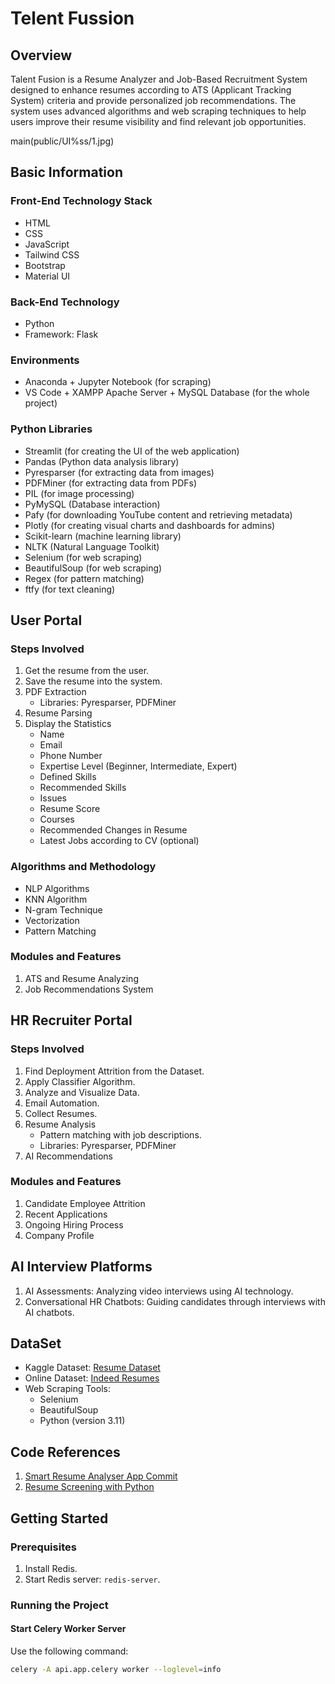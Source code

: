 # Telent Fussion

## Overview

Talent Fusion is a Resume Analyzer and Job-Based Recruitment System designed to enhance resumes according to ATS (Applicant Tracking System) criteria and provide personalized job recommendations. The system uses advanced algorithms and web scraping techniques to help users improve their resume visibility and find relevant job opportunities.

main(public/UI%ss/1.jpg)

## Basic Information

### Front-End Technology Stack
- HTML
- CSS
- JavaScript
- Tailwind CSS
- Bootstrap
- Material UI

### Back-End Technology
- Python
- Framework: Flask

### Environments
- Anaconda + Jupyter Notebook (for scraping)
- VS Code + XAMPP Apache Server + MySQL Database (for the whole project)

### Python Libraries
- Streamlit (for creating the UI of the web application)
- Pandas (Python data analysis library)
- Pyresparser (for extracting data from images)
- PDFMiner (for extracting data from PDFs)
- PIL (for image processing)
- PyMySQL (Database interaction)
- Pafy (for downloading YouTube content and retrieving metadata)
- Plotly (for creating visual charts and dashboards for admins)
- Scikit-learn (machine learning library)
- NLTK (Natural Language Toolkit)
- Selenium (for web scraping)
- BeautifulSoup (for web scraping)
- Regex (for pattern matching)
- ftfy (for text cleaning)

## User Portal

### Steps Involved
1. Get the resume from the user.
2. Save the resume into the system.
3. PDF Extraction
   - Libraries: Pyresparser, PDFMiner
4. Resume Parsing
5. Display the Statistics
   - Name
   - Email
   - Phone Number
   - Expertise Level (Beginner, Intermediate, Expert)
   - Defined Skills
   - Recommended Skills
   - Issues
   - Resume Score
   - Courses
   - Recommended Changes in Resume
   - Latest Jobs according to CV (optional)

### Algorithms and Methodology
- NLP Algorithms
- KNN Algorithm
- N-gram Technique
- Vectorization
- Pattern Matching

### Modules and Features
1. ATS and Resume Analyzing
2. Job Recommendations System

## HR Recruiter Portal

### Steps Involved
1. Find Deployment Attrition from the Dataset.
2. Apply Classifier Algorithm.
3. Analyze and Visualize Data.
4. Email Automation.
5. Collect Resumes.
6. Resume Analysis
   - Pattern matching with job descriptions.
   - Libraries: Pyresparser, PDFMiner
7. AI Recommendations

### Modules and Features
1. Candidate Employee Attrition
2. Recent Applications
3. Ongoing Hiring Process
4. Company Profile

## AI Interview Platforms
1. AI Assessments: Analyzing video interviews using AI technology.
2. Conversational HR Chatbots: Guiding candidates through interviews with AI chatbots.

## DataSet
- Kaggle Dataset: [Resume Dataset](https://www.kaggle.com/datasets/gauravduttakiit/resume-dataset)
- Online Dataset: [Indeed Resumes](https://resumes.indeed.com/)
- Web Scraping Tools:
  - Selenium
  - BeautifulSoup
  - Python (version 3.11)

## Code References
1. [Smart Resume Analyser App Commit](https://github.com/Spidy20/Smart_Resume_Analyser_App/commit/b81aade0784c0a3a0d9b2e6a1d814852bb50423f)
2. [Resume Screening with Python](https://towardsdatascience.com/resume-screening-with-python-1dea360be49b)

## Getting Started

### Prerequisites
1. Install Redis.
2. Start Redis server: `redis-server`.

### Running the Project

#### Start Celery Worker Server
Use the following command:
```bash
celery -A api.app.celery worker --loglevel=info
